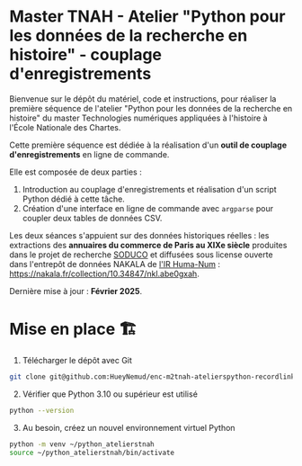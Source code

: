 # Master TNAH - Atelier "Python pour les données de la recherche en histoire" - couplage d'enregistrements

Bienvenue sur le dépôt du matériel, code et instructions, pour  réaliser la première séquence de l'atelier "Python pour les données de la recherche en histoire" du master Technologies numériques appliquées à l'histoire à l'École Nationale des Chartes.

Cette première séquence est dédiée à la réalisation d'un **outil de couplage d'enregistrements** en ligne de commande.

Elle est composée de deux parties : 
1. Introduction au couplage d'enregistrements et réalisation d'un script Python dédié à cette tâche.
2. Création d'une interface en ligne de commande avec `argparse` pour coupler deux tables de données CSV.

Les deux séances s'appuient sur des données historiques réelles : les extractions des **annuaires du commerce de Paris au XIXe siècle** produites dans le projet de recherche [SODUCO](https://soduco.geohistoricaldata.org/) et diffusées sous license ouverte dans l'entrepôt de données NAKALA de [l'IR Huma-Num](https://www.huma-num.fr) : https://nakala.fr/collection/10.34847/nkl.abe0gxah.









Dernière mise à jour : **Février 2025**.


# Mise en place 🏗️



1. Télécharger le dépôt avec Git
```bash
git clone git@github.com:HueyNemud/enc-m2tnah-atelierspython-recordlinkage.git
```

2. Vérifier que Python 3.10 ou supérieur est utilisé
```bash
python --version
```

3. Au besoin, créez un nouvel environnement virtuel Python
```bash
python -m venv ~/python_atelierstnah
source ~/python_atelierstnah/bin/activate
```
